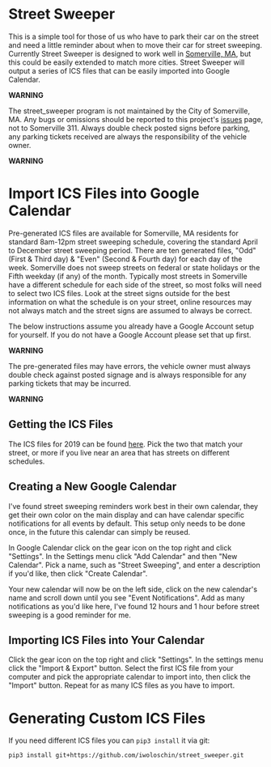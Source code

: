 # Street Sweeper
This is a simple tool for those of us who have to park their car on the street and need a little reminder about when to move their car for street sweeping.  Currently Street Sweeper is designed to work well in [Somerville, MA](http://www.somervillema.gov/sweeping), but this could be easily extended to match more cities.  Street Sweeper will output a series of ICS files that can be easily imported into Google Calendar.

**WARNING**

The street_sweeper program is not maintained by the City of Somerville, MA.  Any bugs or omissions should be reported to this project's [issues](https://github.com/iwoloschin/street_sweeper/issues) page, not to Somerville 311.  Always double check posted signs before parking, any parking tickets received are always the responsibility of the vehicle owner.

**WARNING**

# Import ICS Files into Google Calendar
Pre-generated ICS files are available for Somerville, MA residents for standard 8am-12pm street sweeping schedule, covering the standard April to December street sweeping period.  There are ten generated files, "Odd" (First & Third day) & "Even" (Second & Fourth day) for each day of the week.  Somerville does not sweep streets on federal or state holidays or the Fifth weekday (if any) of the month.  Typically most streets in Somerville have a different schedule for each side of the street, so most folks will need to select two ICS files.  Look at the street signs outside for the best information on what the schedule is on your street, online resources may not always match and the street signs are assumed to always be correct.

The below instructions assume you already have a Google Account setup for yourself.  If you do not have a Google Account please set that up first.

**WARNING**

The pre-generated files may have errors, the vehicle owner must always double check against posted signage and is always responsible for any parking tickets that may be incurred.

**WARNING**

## Getting the ICS Files
The ICS files for 2019 can be found [here](https://github.com/iwoloschin/street_sweeper/tree/master/2019).  Pick the two that match your street, or more if you live near an area that has streets on different schedules.

## Creating a New Google Calendar
I've found street sweeping reminders work best in their own calendar, they get their own color on the main display and can have calendar specific notifications for all events by default.  This setup only needs to be done once, in the future this calendar can simply be reused.

In Google Calendar click on the gear icon on the top right and click "Settings".  In the Settings menu click "Add Calendar" and then "New Calendar".  Pick a name, such as "Street Sweeping", and enter a description if you'd like, then click "Create Calendar".

Your new calendar will now be on the left side, click on the new calendar's name and scroll down until you see "Event Notifications".  Add as many notifications as you'd like here, I've found 12 hours and 1 hour before street sweeping is a good reminder for me.

## Importing ICS Files into Your Calendar
Click the gear icon on the top right and click "Settings".  In the settings menu click the "Import & Export" button.  Select the first ICS file from your computer and pick the appropriate calendar to import into, then click the "Import" button.  Repeat for as many ICS files as you have to import.

# Generating Custom ICS Files
If you need different ICS files you can `pip3 install` it via git:
```
pip3 install git+https://github.com/iwoloschin/street_sweeper.git
```
